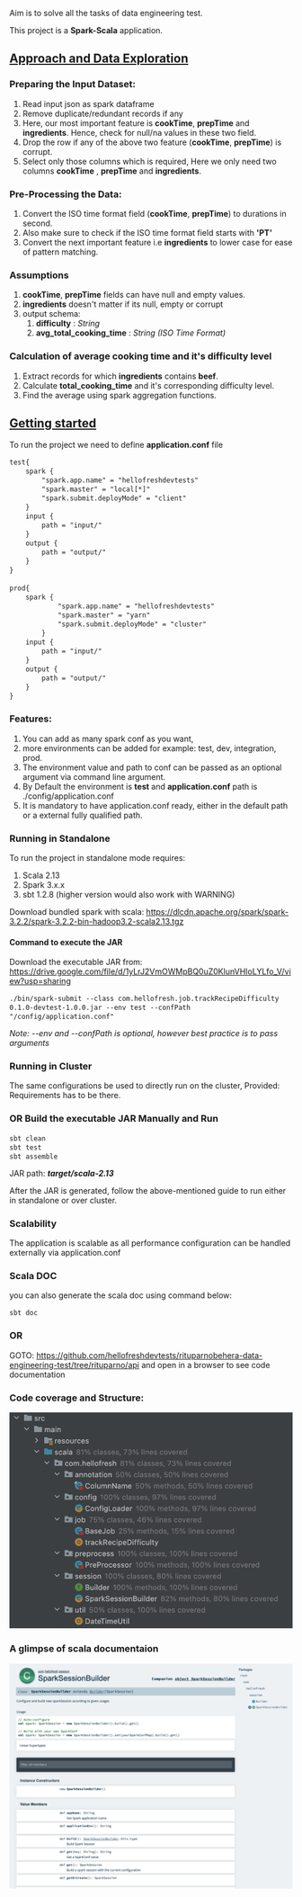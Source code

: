 Aim is to solve all the tasks of data engineering test.

This project is a **Spark-Scala** application.

## <u>Approach and Data Exploration</u>

### Preparing the Input Dataset:
1. Read input json as spark dataframe
2. Remove duplicate/redundant records if any
3. Here, our most important feature is **cookTime**, **prepTime** and **ingredients**. Hence, check for null/na values in these two field.
4. Drop the row if any of the above two feature (**cookTime**, **prepTime**) is corrupt.
5. Select only those columns which is required, Here we only need two columns **cookTime** , **prepTime** and **ingredients**.

### Pre-Processing the Data:
1. Convert the ISO time format field (**cookTime**, **prepTime**) to durations in second.
2. Also make sure to check if the ISO time format field starts with **'PT'**
3. Convert the next important feature i.e **ingredients** to lower case for ease of pattern matching.

### Assumptions
1. **cookTime**, **prepTime** fields can have null and empty values.
2. **ingredients** doesn't matter if its null, empty or corrupt
3. output schema:
   1. **difficulty** : _String_
   2. **avg_total_cooking_time** : _String (ISO Time Format)_

### Calculation of average cooking time and it's difficulty level
1. Extract records for which **ingredients** contains **beef**.
2. Calculate **total_cooking_time** and it's corresponding difficulty level.
3. Find the average using spark aggregation functions.

## <u>Getting started</u>
To run the project we need to define **application.conf** file

```
test{
    spark {
        "spark.app.name" = "hellofreshdevtests"
        "spark.master" = "local[*]"
        "spark.submit.deployMode" = "client"
    }
    input {
        path = "input/"
    }
    output {
        path = "output/"
    }
}

prod{
    spark {
            "spark.app.name" = "hellofreshdevtests"
            "spark.master" = "yarn"
            "spark.submit.deployMode" = "cluster"
        }
    input {
        path = "input/"
    }
    output {
        path = "output/"
    }
}
```

### Features:

1. You can add as many spark conf as you want, 
2. more environments can be added for example: test, dev, integration, prod.
3. The environment value and path to conf can be passed as an optional argument via command line argument.
4. By Default the environment is **test** and **application.conf** path is ./config/application.conf
5. It is mandatory to have application.conf ready, either in the default path or a external fully qualified path.

### Running in Standalone
To run the project in standalone mode requires:
1. Scala 2.13
2. Spark 3.x.x
3. sbt 1.2.8 (higher version would also work with WARNING)

Download bundled spark with scala: https://dlcdn.apache.org/spark/spark-3.2.2/spark-3.2.2-bin-hadoop3.2-scala2.13.tgz

#### Command to execute the JAR
Download the executable JAR from: https://drive.google.com/file/d/1yLrJ2VmOWMpBQ0uZ0KlunVHIoLYLfo_V/view?usp=sharing

```
./bin/spark-submit --class com.hellofresh.job.trackRecipeDifficulty 0.1.0-devtest-1.0.0.jar --env test --confPath "/config/application.conf"
```

_Note: --env and --confPath is optional, however best practice is to pass arguments_

### Running in Cluster
The same configurations be used to directly run on the cluster,
Provided: Requirements has to be there.


### OR Build the executable JAR Manually and Run
```
sbt clean
sbt test
sbt assemble
```

JAR path: _**target/scala-2.13**_

After the JAR is generated, follow the above-mentioned guide to run either in standalone or over cluster.


### Scalability
The application is scalable as all performance configuration can be handled externally via application.conf

### Scala DOC
you can also generate the scala doc using command below:
```
sbt doc
```

### OR

GOTO: https://github.com/hellofreshdevtests/rituparnobehera-data-engineering-test/tree/rituparno/api
and open in a browser to see code documentation


### Code coverage and Structure:
![alt text](https://github.com/rituparnobehera/Newone/blob/master/image/code_structure.png?raw=true)

### A glimpse of scala documentaion
![alt text](https://github.com/rituparnobehera/Newone/blob/master/image/doc.png?raw=true)

